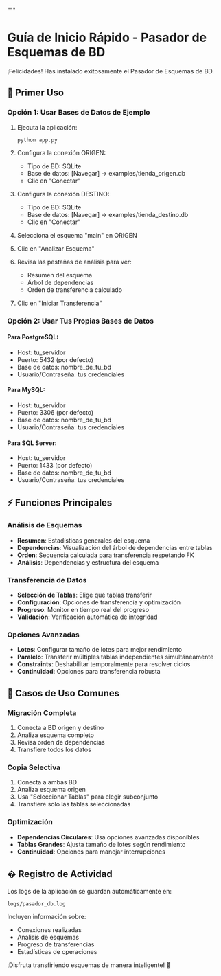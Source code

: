 """
# Guía de Inicio Rápido - Pasador de Esquemas de BD

¡Felicidades! Has instalado exitosamente el Pasador de Esquemas de BD.

## 🚀 Primer Uso

### Opción 1: Usar Bases de Datos de Ejemplo
1. Ejecuta la aplicación:
   ```
   python app.py
   ```

2. Configura la conexión ORIGEN:
   - Tipo de BD: SQLite
   - Base de datos: [Navegar] → examples/tienda_origen.db
   - Clic en "Conectar"

3. Configura la conexión DESTINO:
   - Tipo de BD: SQLite  
   - Base de datos: [Navegar] → examples/tienda_destino.db
   - Clic en "Conectar"

4. Selecciona el esquema "main" en ORIGEN

5. Clic en "Analizar Esquema"

6. Revisa las pestañas de análisis para ver:
   - Resumen del esquema
   - Árbol de dependencias
   - Orden de transferencia calculado

7. Clic en "Iniciar Transferencia"

### Opción 2: Usar Tus Propias Bases de Datos

#### Para PostgreSQL:
- Host: tu_servidor
- Puerto: 5432 (por defecto)
- Base de datos: nombre_de_tu_bd
- Usuario/Contraseña: tus credenciales

#### Para MySQL:
- Host: tu_servidor  
- Puerto: 3306 (por defecto)
- Base de datos: nombre_de_tu_bd
- Usuario/Contraseña: tus credenciales

#### Para SQL Server:
- Host: tu_servidor
- Puerto: 1433 (por defecto)
- Base de datos: nombre_de_tu_bd
- Usuario/Contraseña: tus credenciales

## ⚡ Funciones Principales

### Análisis de Esquemas
- **Resumen**: Estadísticas generales del esquema
- **Dependencias**: Visualización del árbol de dependencias entre tablas
- **Orden**: Secuencia calculada para transferencia respetando FK
- **Análisis**: Dependencias y estructura del esquema

### Transferencia de Datos
- **Selección de Tablas**: Elige qué tablas transferir
- **Configuración**: Opciones de transferencia y optimización  
- **Progreso**: Monitor en tiempo real del progreso
- **Validación**: Verificación automática de integridad

### Opciones Avanzadas
- **Lotes**: Configurar tamaño de lotes para mejor rendimiento
- **Paralelo**: Transferir múltiples tablas independientes simultáneamente
- **Constraints**: Deshabilitar temporalmente para resolver ciclos
- **Continuidad**: Opciones para transferencia robusta

## 🔧 Casos de Uso Comunes

### Migración Completa
1. Conecta a BD origen y destino
2. Analiza esquema completo
3. Revisa orden de dependencias
4. Transfiere todos los datos

### Copia Selectiva
1. Conecta a ambas BD
2. Analiza esquema origen
3. Usa "Seleccionar Tablas" para elegir subconjunto
4. Transfiere solo las tablas seleccionadas

### Optimización
- **Dependencias Circulares**: Usa opciones avanzadas disponibles
- **Tablas Grandes**: Ajusta tamaño de lotes según rendimiento
- **Continuidad**: Opciones para manejar interrupciones

## � Registro de Actividad

Los logs de la aplicación se guardan automáticamente en:
```
logs/pasador_db.log
```

Incluyen información sobre:
- Conexiones realizadas
- Análisis de esquemas
- Progreso de transferencias
- Estadísticas de operaciones

¡Disfruta transfiriendo esquemas de manera inteligente! 🎉